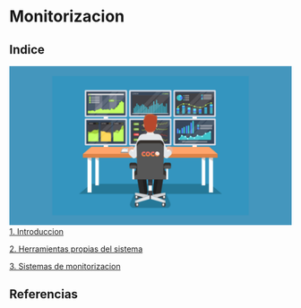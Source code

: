 # Monitorizacion
## Indice
![images](img/foto.png)
[1. Introduccion](introduccion.md)

[2. Herramientas propias del sistema](herramientas.md)

[3. Sistemas de monitorizacion](sistemas.md)

## Referencias
